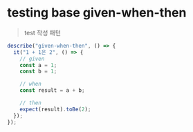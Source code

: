 # testing base given-when-then

> test 작성 패턴

```js
describe("given-when-then", () => {
  it("1 + 1은 2", () => {
    // given
    const a = 1;
    const b = 1;

    // when
    const result = a + b;

    // then
    expect(result).toBe(2);
  });
});
```
